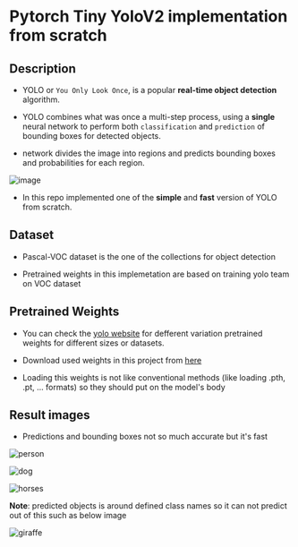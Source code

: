 # Pytorch Tiny YoloV2 implementation from scratch

## Description

* YOLO or `You Only Look Once`, is a popular **real-time object detection** algorithm.

* YOLO combines what was once a multi-step process, using a **single** neural network to perform both `classification` and `prediction` of bounding boxes for detected objects.

* network divides the image into regions and predicts bounding boxes and probabilities for each region.

![image](https://user-images.githubusercontent.com/81680367/143594618-c5afe17c-004b-4206-bbd1-5215fd05c935.png)

* In this repo implemented one of the **simple** and **fast** version of YOLO from scratch.

## Dataset

* Pascal-VOC dataset is the one of the collections for object detection

* Pretrained weights in this implemetation are based on training yolo team on VOC dataset

## Pretrained Weights

* You can check the [yolo website](https://pjreddie.com/darknet/yolov2/) for defferent variation pretrained weights for different sizes or datasets.

* Download used weights in this project from [here](https://pjreddie.com/media/files/yolov2-tiny-voc.weights)

* Loading this weights is not like conventional methods (like loading .pth, .pt, ... formats) so they should put on the model's body

## Result images

* Predictions and bounding boxes not so much accurate but it's fast

![person](https://user-images.githubusercontent.com/81680367/143678243-d5578b06-6b96-4739-9c0f-eba6d9d7b74b.png)

![dog](https://user-images.githubusercontent.com/81680367/143678251-fa51ab97-662d-4677-ba5b-435d4ced0ab0.png)

![horses](https://user-images.githubusercontent.com/81680367/143678256-29fa574a-523a-4c00-8a3f-e791516c7004.png)


**Note**: predicted objects is around defined class names so it can not predict out of this such as below image

![giraffe](https://user-images.githubusercontent.com/81680367/143621916-9376b500-cb09-4ec4-a6c8-2f97c826b7a2.jpg)